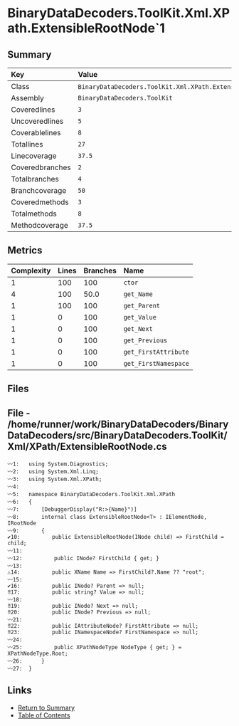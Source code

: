 ﻿# BinaryDataDecoders.ToolKit.Xml.XPath.ExtensibleRootNode`1

## Summary

| Key             | Value                                                       |
| :-------------- | :---------------------------------------------------------- |
| Class           | `BinaryDataDecoders.ToolKit.Xml.XPath.ExtensibleRootNode`1` |
| Assembly        | `BinaryDataDecoders.ToolKit`                                |
| Coveredlines    | `3`                                                         |
| Uncoveredlines  | `5`                                                         |
| Coverablelines  | `8`                                                         |
| Totallines      | `27`                                                        |
| Linecoverage    | `37.5`                                                      |
| Coveredbranches | `2`                                                         |
| Totalbranches   | `4`                                                         |
| Branchcoverage  | `50`                                                        |
| Coveredmethods  | `3`                                                         |
| Totalmethods    | `8`                                                         |
| Methodcoverage  | `37.5`                                                      |

## Metrics

| Complexity | Lines | Branches | Name                 |
| :--------- | :---- | :------- | :------------------- |
| 1          | 100   | 100      | `ctor`               |
| 4          | 100   | 50.0     | `get_Name`           |
| 1          | 100   | 100      | `get_Parent`         |
| 1          | 0     | 100      | `get_Value`          |
| 1          | 0     | 100      | `get_Next`           |
| 1          | 0     | 100      | `get_Previous`       |
| 1          | 0     | 100      | `get_FirstAttribute` |
| 1          | 0     | 100      | `get_FirstNamespace` |

## Files

## File - /home/runner/work/BinaryDataDecoders/BinaryDataDecoders/src/BinaryDataDecoders.ToolKit/Xml/XPath/ExtensibleRootNode.cs

```CSharp
〰1:   using System.Diagnostics;
〰2:   using System.Xml.Linq;
〰3:   using System.Xml.XPath;
〰4:   
〰5:   namespace BinaryDataDecoders.ToolKit.Xml.XPath
〰6:   {
〰7:       [DebuggerDisplay("R:>{Name}")]
〰8:       internal class ExtensibleRootNode<T> : IElementNode, IRootNode
〰9:       {
✔10:          public ExtensibleRootNode(INode child) => FirstChild = child;
〰11:  
〰12:          public INode? FirstChild { get; }
〰13:  
⚠14:          public XName Name => FirstChild?.Name ?? "root";
〰15:  
✔16:          public INode? Parent => null;
‼17:          public string? Value => null;
〰18:  
‼19:          public INode? Next => null;
‼20:          public INode? Previous => null;
〰21:  
‼22:          public IAttributeNode? FirstAttribute => null;
‼23:          public INamespaceNode? FirstNamespace => null;
〰24:  
〰25:          public XPathNodeType NodeType { get; } = XPathNodeType.Root;
〰26:      }
〰27:  }
```

## Links

* [Return to Summary](Summary.md)
* [Table of Contents](../TOC.md)

